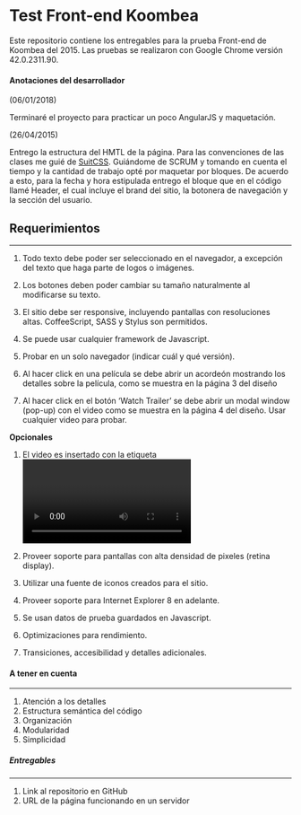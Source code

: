 # Test Front-end Koombea

Este repositorio contiene los entregables para la prueba Front-end de Koombea del 2015. 
Las pruebas se realizaron con Google Chrome versión 42.0.2311.90. 



#### **Anotaciones del desarrollador**

(06/01/2018)

Terminaré el proyecto para practicar un poco AngularJS y maquetación.

(26/04/2015) 

Entrego la estructura del HMTL de la página. Para las convenciones de las clases me guié de [SuitCSS](https://suitcss.github.io/).
Guiándome de SCRUM y tomando en cuenta el tiempo y la cantidad de trabajo opté por maquetar por bloques. De acuerdo a esto, para la fecha y hora estipulada entrego el bloque que en el código llamé Header, el cual incluye el brand del sitio, la botonera de navegación y la sección del usuario.

## Requerimientos

____
1. Todo texto debe poder ser seleccionado en el navegador, a excepción del texto que haga parte de logos o imágenes.

2. Los botones deben poder cambiar su tamaño naturalmente al modificarse su texto.

3. El sitio debe ser responsive, incluyendo pantallas con resoluciones altas. 
CoffeeScript, SASS y Stylus son permitidos.

4. Se puede usar cualquier framework de Javascript.

5. Probar en un solo navegador (indicar cuál y qué versión).

6. Al hacer click en una película se debe abrir un acordeón mostrando los detalles sobre la película, como se muestra en la página 3 del diseño

7. Al hacer click en el botón ‘Watch Trailer’ se debe abrir un modal window (pop-up) con el video como se muestra en la página 4 del diseño. Usar cualquier video para probar.
 
**Opcionales**

1. El video es insertado con la etiqueta <video> de HTML5 y el playback se detiene al cerrar el modal window.


2. Proveer soporte para pantallas con alta densidad de pixeles (retina display).


3. Utilizar una fuente de iconos creados para el sitio.


4. Proveer soporte para Internet Explorer 8 en adelante.


5. Se usan datos de prueba guardados en Javascript.


6. Optimizaciones para rendimiento.

7. Transiciones, accesibilidad y detalles adicionales.


#### A tener en cuenta

____
1. Atención a los detalles
2. Estructura semántica del código
3. Organización
4. Modularidad
5. Simplicidad


##### Entregables
___
1. Link al repositorio en GitHub 
2. URL de la página funcionando en un servidor
